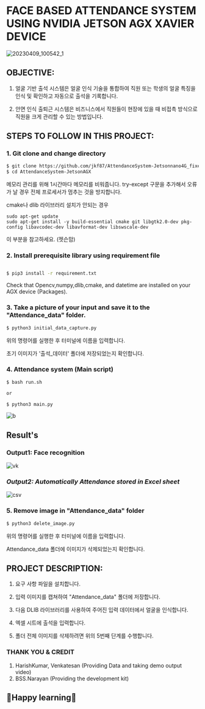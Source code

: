 # **FACE BASED ATTENDANCE SYSTEM USING NVIDIA JETSON AGX XAVIER DEVICE**

![20230409_100542_1](https://user-images.githubusercontent.com/75832198/230754595-8df2c106-41a3-4782-acce-9d3b63601444.jpg)


## **OBJECTIVE:**

1. 얼굴 기반 출석 시스템은 얼굴 인식 기술을 통합하여 직원 또는 학생의 얼굴 특징을 인식 및 확인하고 자동으로 출석을 기록합니다.  

2. 안면 인식 출퇴근 시스템은 비즈니스에서 직원들이 현장에 있을 때 비접촉 방식으로 직원을 크게 관리할 수 있는 방법입니다.


## **STEPS TO FOLLOW IN THIS PROJECT:**

### **1. Git clone and change directory**

```bash
$ git clone https://github.com/jkf87/AttendanceSystem-Jetsonnano4G_fixed.git
$ cd AttendanceSystem-JetsonAGX
```
메모리 관리를 위해 1시간마다 메모리를 비워줍니다.
try-except 구문을 추가해서 오류가 날 경우 전체 프로세서가 멈추는 것을 방지합니다.

cmake나 dlib 라이브러리 설치가 안되는 경우 
```
sudo apt-get update
sudo apt-get install -y build-essential cmake git libgtk2.0-dev pkg-config libavcodec-dev libavformat-dev libswscale-dev
```
이 부분을 참고하세요. (젯슨맘)



### **2. Install prerequisite library using requirement file**

```bash

$ pip3 install -r requirement.txt

```
Check that Opencv,numpy,dlib,cmake, and datetime are installed on your AGX device (Packages).

### **3. Take a picture of your input and save it to the "Attendance_data" folder.**

```bash
$ python3 initial_data_capture.py
```
위의 명령어를 실행한 후 터미널에 이름을 입력합니다.

초기 이미지가 '출석_데이터' 폴더에 저장되었는지 확인합니다.

### **4. Attendance system (Main script)**

```bash
$ bash run.sh

or

$ python3 main.py
```

![b](https://user-images.githubusercontent.com/75832198/230757347-01e0a9a9-5799-4fd0-80e4-69de74837703.png)


## **Result's**

### **Output1: Face recognition**

![vk](https://user-images.githubusercontent.com/75832198/230756159-20a50b3e-a8ee-4c14-9a51-5ac2c8a295ac.png)

### ***Output2: Automatically Attendance stored in Excel sheet***

![csv](https://user-images.githubusercontent.com/75832198/230755026-83840a34-af75-407f-9c64-46880c5928c0.png)

### **5. Remove image in "Attendance_data" folder**

```bash
$ python3 delete_image.py
```
위의 명령어를 실행한 후 터미널에 이름을 입력합니다.

Attendance_data 폴더에 이미지가 삭제되었는지 확인합니다.

## **PROJECT DESCRIPTION:**

1. 요구 사항 파일을 설치합니다.

2. 입력 이미지를 캡쳐하여 "Attendance_data" 폴더에 저장합니다. 

3. 다음 DLIB 라이브러리를 사용하여 주어진 입력 데이터에서 얼굴을 인식합니다.

4. 엑셀 시트에 출석을 입력합니다.

5. 폴더 전체 이미지를 삭제하려면 위의 5번째 단계를 수행합니다.


### **THANK YOU & CREDIT**

1. HarishKumar, Venkatesan (Providing Data and taking demo output video) 
2. BSS.Narayan (Providing the development kit)

## **🤗Happy learning🤗**
